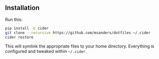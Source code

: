 ## Installation

Run this:

```sh
pip install -U cider
git clone --recursive https://github.com/msanders/dotfiles ~/.cider
cider restore
```

This will symlink the appropriate files to your home directory. Everything is
configured and tweaked within `~/.cider`.
